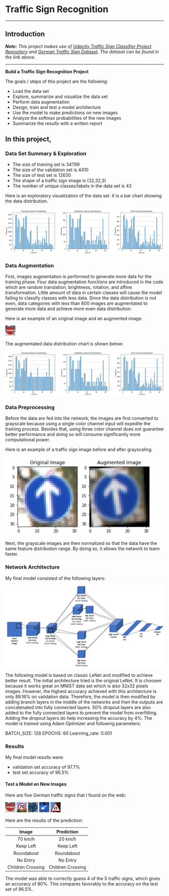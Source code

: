 # **Traffic Sign Recognition** 
---

[//]: # (Image References)

[image1]: ./BeforeVisualization.png "Before Augmentation Visualization"
[image2]: ./AfterVisualization.png "After Augmentation Visualization"
[image2]: ./grayscale.jpg "Grayscaling"
[image3]: ./augmentation.jpg "Augmented Data"
[image4]: ./Image001.jpg "Traffic Sign 1"
[image5]: ./Image002.jpg "Traffic Sign 2"
[image6]: ./Image003.jpg "Traffic Sign 3"
[image7]: ./Image004.jpg "Traffic Sign 4"
[image8]: ./Image005.jpg "Traffic Sign 5"
[image9]: ./NN_Architecture.jpg "NN Architecture"

## Introduction

_**Note:** This project makes use of  [Udacity Traffic Sign Classifier Project Repository]( https://github.com/udacity/CarND-Traffic-Sign-Classifier-Project) and [German Traffic Sign Dataset]( http://benchmark.ini.rub.de/?section=gtsrb&subsection=dataset). The dataset can be found in the link above._

---

**Build a Traffic Sign Recognition Project**

The goals / steps of this project are the following:
* Load the data set
* Explore, summarize and visualize the data set
* Perform data augmentation
* Design, train and test a model architecture
* Use the model to make predictions on new images
* Analyze the softmax probabilities of the new images
* Summarize the results with a written report

In this project,
---
### Data Set Summary & Exploration

* The size of training set is 34799
* The size of the validation set is 4410
* The size of test set is 12630
* The shape of a traffic sign image is (32,32,3)
* The number of unique classes/labels in the data set is 43

Here is an exploratory visualization of the data set. It is a bar chart showing the data distribution.

![alt text][image1]

### Data Augmentation

First, images augmentation is performed to generate more data for the training phase. Four data augmentation functions are introduced in the code which are random translation, brightness, rotation, and affine transformation. Little amount of data in certain classes will cause the model failing to classify classes with less data. Since the data distribution is not even, data categories with less than 800 images are augmentated to generate more data and achieve more even data distribution.

Here is an example of an original image and an augmented image:

![alt text][image4]

The augmentated data distribution chart is shown below:

![alt text][image2]

### Data Preprocessing

Before the data are fed into the network, the images are first converted to grayscale because using a single color channel input will expedite the training process. Besides that, using three color channel does not guarantee better performance and doing so will consume significantly more computational power.

Here is an example of a traffic sign image before and after grayscaling.

![alt text][image3]

Next, the grayscale images are then normalized so that the data have the same feature distribution range. By doing so, it allows the network to learn faster.

### Network Architecture

My final model consisted of the following layers:

![alt text][image9]

The following model is based on classic LeNet and modified to achieve better result.
The initial architecture tried is the original LeNet. It is choosen because it works great on MNIST data set which is also 32x32 pixels images. However, the highest accuracy achieved with this architecture is only 89.16% on validation data. Therefore, the model is then modified by adding branch layers in the middle of the networks and then the outputs are concatenated into fully connected layers.
50% dropout layers are also added to the fully connected layers to prevent the model from overfitting. Adding the dropout layers do help increasing the accuracy by 4%.
The model is trained using Adam Optimizer and following parameters:

BATCH_SIZE: 128
EPOCHS: 60
Learning_rate: 0.001

### Results

My final model results were:
* validation set accuracy of 97.7%
* test set accuracy of 96.5%

#### Test a Model on New Images

Here are five German traffic signs that I found on the web:

![alt text][image4] ![alt text][image5] ![alt text][image6] 
![alt text][image7] ![alt text][image8]

Here are the results of the prediction:

| Image			        |     Prediction	        					| 
|:---------------------:|:---------------------------------------------:| 
| 70 km/h       		| 20 km/h   									| 
| Keep Left     		| Keep Left 									|
| Roundabout			| Roundabout									|
| No Entry      		| No Entry 					 					|
| Children Crossing		| Children Crossing      						|


The model was able to correctly guess 4 of the 5 traffic signs, which gives an accuracy of 80%. This compares favorably to the accuracy on the test set of 96.5%.